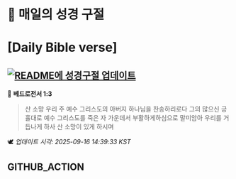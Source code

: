 # 🙏 매일의 성경 구절
# [Daily Bible verse]
## [![README에 성경구절 업데이트](https://github.com/DONGSUKA/first_test/actions/workflows/update-readme-bible.yml/badge.svg)](https://github.com/DONGSUKA/first_test/actions/workflows/update-readme-bible.yml)
<!-- START_BIBLE_VERSE -->
📖 **베드로전서 1:3**
> 산 소망 우리 주 예수 그리스도의 아버지 하나님을 찬송하리로다 그의 많으신 긍휼대로 예수 그리스도를 죽은 자 가운데서 부활하게하심으로 말미암아 우리를 거듭나게 하사 산 소망이 있게 하시며

🕊️ _업데이트 시각: 2025-09-16 14:39:33 KST_
  <!-- END_BIBLE_VERSE -->
## GITHUB_ACTION
